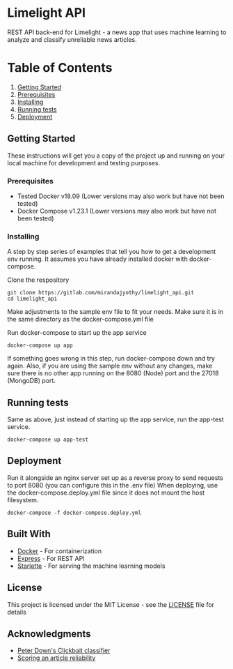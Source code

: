 # Limelight API

REST API back-end for Limelight - a news app that uses machine learning to analyze and classify unreliable news articles.

# Table of Contents
1. [Getting Started](#getting-started)
2. [Prerequisites](#prerequisites)
3. [Installing](#installing)
4. [Running tests](#running-tests)
5. [Deployment](#deployment)

## Getting Started

These instructions will get you a copy of the project up and running on your local machine for development and testing purposes. 

### Prerequisites

- Tested Docker v18.09 (Lower versions may also work but have not been tested)
- Docker Compose v1.23.1 (Lower versions may also work but have not been tested)

### Installing

A step by step series of examples that tell you how to get a development env running. It assumes you have already installed docker with docker-compose.

Clone the respository

```
git clone https://gitlab.com/mirandajyothy/limelight_api.git
cd limelight_api
```

Make adjustments to the sample env file to fit your needs. Make sure it is in the same directory as the docker-compose.yml file

Run docker-compose to start up the app service

```
docker-compose up app
```

If something goes wrong in this step, run docker-compose down and try again. Also, if you are using the sample env without any changes, make sure there is no other app running on the 8080 (Node) port and the 27018 (MongoDB) port.

## Running tests

Same as above, just instead of starting up the app service, run the app-test service.

```
docker-compose up app-test
```

## Deployment

Run it alongside an nginx server set up as a reverse proxy to send requests to port 8080 (you can configure this in the .env file)
When deploying, use the docker-compose.deploy.yml file since it does not mount the host filesystem.

```
docker-compose -f docker-compose.deploy.yml
```

## Built With

* [Docker](https://www.docker.com/) - For containerization
* [Express](https://expressjs.com/) - For REST API
* [Starlette](https://www.starlette.io/) - For serving the machine learning models


## License

This project is licensed under the MIT License - see the [LICENSE](LICENSE) file for details

## Acknowledgments

* [Peter Down's Clickbait classifier](https://github.com/peterldowns/clickbait-classifier)
* [Scoring an article reliability](https://medium.com/@malik.boudiaf/scoring-an-article-reliability-9f9a2445c7e8)
